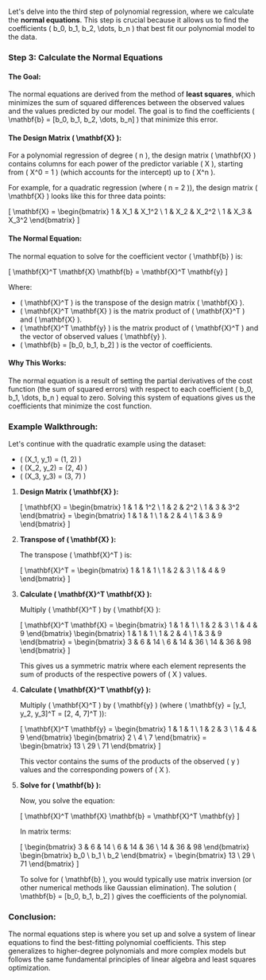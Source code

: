 Let's delve into the third step of polynomial regression, where we calculate the **normal equations**. This step is crucial because it allows us to find the coefficients \( b_0, b_1, b_2, \dots, b_n \) that best fit our polynomial model to the data.

### Step 3: Calculate the Normal Equations

#### The Goal:
The normal equations are derived from the method of **least squares**, which minimizes the sum of squared differences between the observed values and the values predicted by our model. The goal is to find the coefficients \( \mathbf{b} = [b_0, b_1, b_2, \dots, b_n] \) that minimize this error.

#### The Design Matrix \( \mathbf{X} \):
For a polynomial regression of degree \( n \), the design matrix \( \mathbf{X} \) contains columns for each power of the predictor variable \( X \), starting from \( X^0 = 1 \) (which accounts for the intercept) up to \( X^n \).

For example, for a quadratic regression (where \( n = 2 \)), the design matrix \( \mathbf{X} \) looks like this for three data points:

\[
\mathbf{X} = \begin{bmatrix}
1 & X_1 & X_1^2 \\
1 & X_2 & X_2^2 \\
1 & X_3 & X_3^2
\end{bmatrix}
\]

#### The Normal Equation:
The normal equation to solve for the coefficient vector \( \mathbf{b} \) is:

\[
\mathbf{X}^T \mathbf{X} \mathbf{b} = \mathbf{X}^T \mathbf{y}
\]

Where:
- \( \mathbf{X}^T \) is the transpose of the design matrix \( \mathbf{X} \).
- \( \mathbf{X}^T \mathbf{X} \) is the matrix product of \( \mathbf{X}^T \) and \( \mathbf{X} \).
- \( \mathbf{X}^T \mathbf{y} \) is the matrix product of \( \mathbf{X}^T \) and the vector of observed values \( \mathbf{y} \).
- \( \mathbf{b} = [b_0, b_1, b_2] \) is the vector of coefficients.

#### Why This Works:
The normal equation is a result of setting the partial derivatives of the cost function (the sum of squared errors) with respect to each coefficient \( b_0, b_1, \dots, b_n \) equal to zero. Solving this system of equations gives us the coefficients that minimize the cost function.

### Example Walkthrough:

Let's continue with the quadratic example using the dataset:

- \( (X_1, y_1) = (1, 2) \)
- \( (X_2, y_2) = (2, 4) \)
- \( (X_3, y_3) = (3, 7) \)

1. **Design Matrix \( \mathbf{X} \):**

   \[
   \mathbf{X} = \begin{bmatrix}
   1 & 1 & 1^2 \\
   1 & 2 & 2^2 \\
   1 & 3 & 3^2
   \end{bmatrix} = \begin{bmatrix}
   1 & 1 & 1 \\
   1 & 2 & 4 \\
   1 & 3 & 9
   \end{bmatrix}
   \]

2. **Transpose of \( \mathbf{X} \):**

   The transpose \( \mathbf{X}^T \) is:

   \[
   \mathbf{X}^T = \begin{bmatrix}
   1 & 1 & 1 \\
   1 & 2 & 3 \\
   1 & 4 & 9
   \end{bmatrix}
   \]

3. **Calculate \( \mathbf{X}^T \mathbf{X} \):**

   Multiply \( \mathbf{X}^T \) by \( \mathbf{X} \):

   \[
   \mathbf{X}^T \mathbf{X} = \begin{bmatrix}
   1 & 1 & 1 \\
   1 & 2 & 3 \\
   1 & 4 & 9
   \end{bmatrix} \begin{bmatrix}
   1 & 1 & 1 \\
   1 & 2 & 4 \\
   1 & 3 & 9
   \end{bmatrix} = \begin{bmatrix}
   3 & 6 & 14 \\
   6 & 14 & 36 \\
   14 & 36 & 98
   \end{bmatrix}
   \]

   This gives us a symmetric matrix where each element represents the sum of products of the respective powers of \( X \) values.

4. **Calculate \( \mathbf{X}^T \mathbf{y} \):**

   Multiply \( \mathbf{X}^T \) by \( \mathbf{y} \) (where \( \mathbf{y} = [y_1, y_2, y_3]^T = [2, 4, 7]^T \)):

   \[
   \mathbf{X}^T \mathbf{y} = \begin{bmatrix}
   1 & 1 & 1 \\
   1 & 2 & 3 \\
   1 & 4 & 9
   \end{bmatrix} \begin{bmatrix}
   2 \\
   4 \\
   7
   \end{bmatrix} = \begin{bmatrix}
   13 \\
   29 \\
   71
   \end{bmatrix}
   \]

   This vector contains the sums of the products of the observed \( y \) values and the corresponding powers of \( X \).

5. **Solve for \( \mathbf{b} \):**

   Now, you solve the equation:

   \[
   \mathbf{X}^T \mathbf{X} \mathbf{b} = \mathbf{X}^T \mathbf{y}
   \]

   In matrix terms:

   \[
   \begin{bmatrix}
   3 & 6 & 14 \\
   6 & 14 & 36 \\
   14 & 36 & 98
   \end{bmatrix} \begin{bmatrix}
   b_0 \\
   b_1 \\
   b_2
   \end{bmatrix} = \begin{bmatrix}
   13 \\
   29 \\
   71
   \end{bmatrix}
   \]

   To solve for \( \mathbf{b} \), you would typically use matrix inversion (or other numerical methods like Gaussian elimination). The solution \( \mathbf{b} = [b_0, b_1, b_2] \) gives the coefficients of the polynomial.

### Conclusion:

The normal equations step is where you set up and solve a system of linear equations to find the best-fitting polynomial coefficients. This step generalizes to higher-degree polynomials and more complex models but follows the same fundamental principles of linear algebra and least squares optimization.